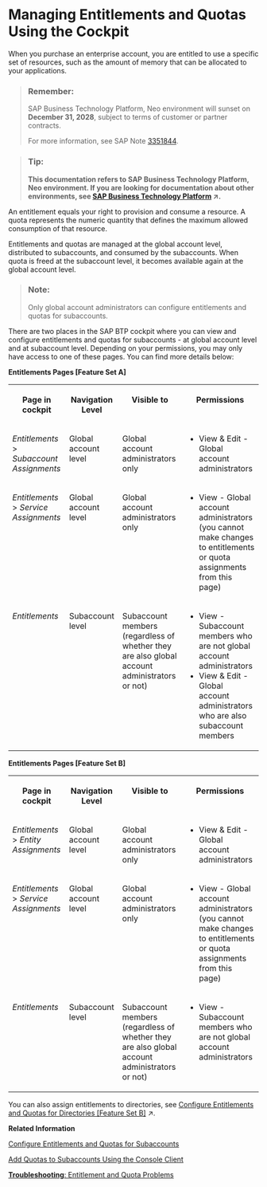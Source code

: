 <!-- copy23e9ad3fbf3f4423aeef8f915ef54846 -->

# Managing Entitlements and Quotas Using the Cockpit

When you purchase an enterprise account, you are entitled to use a specific set of resources, such as the amount of memory that can be allocated to your applications.

> ### Remember:  
> SAP Business Technology Platform, Neo environment will sunset on **December 31, 2028**, subject to terms of customer or partner contracts.
> 
> For more information, see SAP Note [3351844](https://me.sap.com/notes/3351844).

> ### Tip:  
> **This documentation refers to SAP Business Technology Platform, Neo environment. If you are looking for documentation about other environments, see [SAP Business Technology Platform](https://help.sap.com/viewer/65de2977205c403bbc107264b8eccf4b/Cloud/en-US/6a2c1ab5a31b4ed9a2ce17a5329e1dd8.html "SAP Business Technology Platform (SAP BTP) is an integrated offering comprised of four technology portfolios: database and data management, application development and integration, analytics, and intelligent technologies. The platform offers users the ability to turn data into business value, compose end-to-end business processes, and build and extend SAP applications quickly.") :arrow_upper_right:.**

An entitlement equals your right to provision and consume a resource. A quota represents the numeric quantity that defines the maximum allowed consumption of that resource.

Entitlements and quotas are managed at the global account level, distributed to subaccounts, and consumed by the subaccounts. When quota is freed at the subaccount level, it becomes available again at the global account level.

> ### Note:  
> Only global account administrators can configure entitlements and quotas for subaccounts.

There are two places in the SAP BTP cockpit where you can view and configure entitlements and quotas for subaccounts - at global account level and at subaccount level. Depending on your permissions, you may only have access to one of these pages. You can find more details below:

**Entitlements Pages \[Feature Set A\]**


<table>
<tr>
<th valign="top">

Page in cockpit



</th>
<th valign="top">

Navigation Level



</th>
<th valign="top">

Visible to



</th>
<th valign="top">

Permissions



</th>
</tr>
<tr>
<td valign="top">

*Entitlements* \> *Subaccount Assignments*



</td>
<td valign="top">

Global account level



</td>
<td valign="top">

Global account administrators only



</td>
<td valign="top">

-   View & Edit - Global account administrators



</td>
</tr>
<tr>
<td valign="top">

*Entitlements* \> *Service Assignments*



</td>
<td valign="top">

Global account level



</td>
<td valign="top">

Global account administrators only



</td>
<td valign="top">

-   View - Global account administrators \(you cannot make changes to entitlements or quota assignments from this page\)



</td>
</tr>
<tr>
<td valign="top">

*Entitlements*



</td>
<td valign="top">

Subaccount level



</td>
<td valign="top">

Subaccount members \(regardless of whether they are also global account administrators or not\)



</td>
<td valign="top">

-   View - Subaccount members who are not global account administrators
-   View & Edit - Global account administrators who are also subaccount members



</td>
</tr>
</table>

**Entitlements Pages \[Feature Set B\]**


<table>
<tr>
<th valign="top">

Page in cockpit



</th>
<th valign="top">

Navigation Level



</th>
<th valign="top">

Visible to



</th>
<th valign="top">

Permissions



</th>
</tr>
<tr>
<td valign="top">

*Entitlements* \> *Entity Assignments*



</td>
<td valign="top">

Global account level



</td>
<td valign="top">

Global account administrators only



</td>
<td valign="top">

-   View & Edit - Global account administrators



</td>
</tr>
<tr>
<td valign="top">

*Entitlements* \> *Service Assignments*



</td>
<td valign="top">

Global account level



</td>
<td valign="top">

Global account administrators only



</td>
<td valign="top">

-   View - Global account administrators \(you cannot make changes to entitlements or quota assignments from this page\)



</td>
</tr>
<tr>
<td valign="top">

*Entitlements*



</td>
<td valign="top">

Subaccount level



</td>
<td valign="top">

Subaccount members \(regardless of whether they are also global account administrators or not\)



</td>
<td valign="top">

-   View - Subaccount members who are not global account administrators



</td>
</tr>
</table>

You can also assign entitlements to directories, see [Configure Entitlements and Quotas for Directories [Feature Set B]](https://help.sap.com/viewer/65de2977205c403bbc107264b8eccf4b/Cloud/en-US/37f8871865114f44aebee3db6ac64b72.html "Assign entitlements to directories by adding service plans and distribute the quotas available in your global account to your directories using the SAP BTP cockpit.") :arrow_upper_right:.

**Related Information**  


[Configure Entitlements and Quotas for Subaccounts](configure-entitlements-and-quotas-for-subaccounts-c90f3d5.md "Assign entitlements to subaccounts by adding service plans and distribute the quotas available in your global account to your subaccounts using the SAP BTP cockpit.")

[Add Quotas to Subaccounts Using the Console Client](add-quotas-to-subaccounts-using-the-console-client-f073eaf.md "You can use the Neo console client to add quotas to subaccounts")

[**Troubleshooting**: Entitlement and Quota Problems](https://ga.support.sap.com/dtp/viewer/index.html#/tree/2065/actions/26547:27066)

